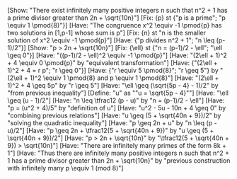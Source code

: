 [Show: "There exist infinitely many positive integers n such that n^2 + 1 has a prime divisor greater than 2n + \sqrt{10n}"]
[Fix: {p} st {"p is a prime"; "p \equiv 1 \pmod{8}"}]
[Have: "The congruence x^2 \equiv -1 \pmod{p} has two solutions in [1,p-1] whose sum is p"]
[Fix: {n} st "n is the smaller solution of x^2 \equiv -1 \pmod{p}"]
[Have: {"p divides n^2 + 1"; "n \leq (p-1)/2"}]
[Show: "p > 2n + \sqrt{10n}"]
[Fix: {\ell} st {"n = (p-1)/2 - \ell"; "\ell \geq 0"}]
[Have: "((p-1)/2 - \ell)^2 \equiv -1 \pmod{p}"]
[Have: "(2\ell + 1)^2 + 4 \equiv 0 \pmod{p}" by "equivalent transformation"]
[Have: {"(2\ell + 1)^2 + 4 = r p"; "r \geq 0"}]
[Have: {"r \equiv 5 \pmod{8}"; "r \geq 5"} by "(2\ell + 1)^2 \equiv 1 \pmod{8} and p \equiv 1 \pmod{8}"]
[Have: "(2\ell + 1)^2 + 4 \geq 5p" by "r \geq 5"]
[Have: "\ell \geq (\sqrt{5p - 4} - 1)/2" by "from previous inequality"]
[Define: "u" as ""u = \sqrt{5p - 4}""]
[Have: "\ell \geq (u - 1)/2"]
[Have: "n \leq \tfrac12 (p - u)" by "n = (p-1)/2 - \ell"]
[Have: "p = (u^2 + 4)/5" by "definition of u"]
[Have: "u^2 - 5u - 10n + 4 \geq 0" by "combining previous relations"]
[Have: "u \geq (5 + \sqrt{40n + 9})/2" by "solving the quadratic inequality"]
[Have: "p \geq 2n + u" by "n \leq (p - u)/2"]
[Have: "p \geq 2n + \tfrac12(5 + \sqrt{40n + 9})" by "u \geq (5 + \sqrt{40n + 9})/2"]
[Have: "p > 2n + \sqrt{10n}" by "\tfrac12(5 + \sqrt{40n + 9}) > \sqrt{10n}"]
[Have: "There are infinitely many primes of the form 8k + 1"]
[Have: "Thus there are infinitely many positive integers n such that n^2 + 1 has a prime divisor greater than 2n + \sqrt{10n}" by "previous construction with infinitely many p \equiv 1 (mod 8)"]